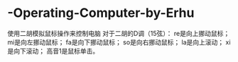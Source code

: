 # -Operating-Computer-by-Erhu
使用二胡模拟鼠标操作来控制电脑
对于二胡的D调（15弦）：
re是向上挪动鼠标；
mi是向左挪动鼠标；
fa是向下挪动鼠标；
so是向右挪动鼠标；
la是向上滚动；
xi是向下滚动；
高音1是鼠标单击。
